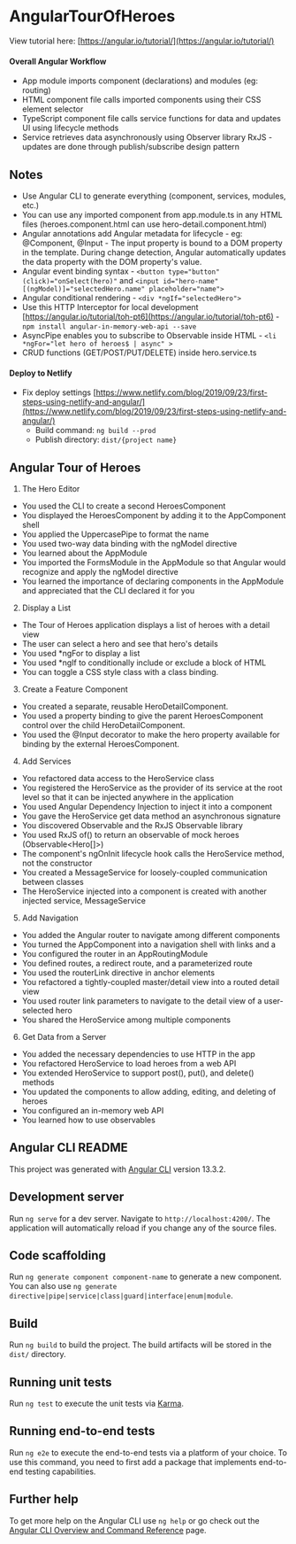 # AngularTourOfHeroes
View tutorial here: [https://angular.io/tutorial/](https://angular.io/tutorial/)

#### Overall Angular Workflow
- App module imports component (declarations) and modules (eg: routing)
- HTML component file calls imported components using their CSS element selector
- TypeScript component file calls service functions for data and updates UI using lifecycle methods
- Service retrieves data asynchronously using Observer library RxJS - updates are done through publish/subscribe design pattern

## Notes
- Use Angular CLI to generate everything (component, services, modules, etc.)
- You can use any imported component from app.module.ts in any HTML files (heroes.component.html can use hero-detail.component.html)
- Angular annotations add Angular metadata for lifecycle - eg: @Component, @Input - The input property is bound to a DOM property in the template. During change detection, Angular automatically updates the data property with the DOM property's value.
- Angular event binding syntax - ```<button type="button" (click)="onSelect(hero)"``` and ```<input id="hero-name" [(ngModel)]="selectedHero.name" placeholder="name">```
- Angular conditional rendering - ```<div *ngIf="selectedHero">```
- Use this HTTP Interceptor for local development [https://angular.io/tutorial/toh-pt6](https://angular.io/tutorial/toh-pt6) - ```npm install angular-in-memory-web-api --save```
- AsyncPipe enables you to subscribe to Observable inside HTML - ```<li *ngFor="let hero of heroes$ | async" >```
- CRUD functions (GET/POST/PUT/DELETE) inside hero.service.ts

#### Deploy to Netlify
- Fix deploy settings [https://www.netlify.com/blog/2019/09/23/first-steps-using-netlify-and-angular/](https://www.netlify.com/blog/2019/09/23/first-steps-using-netlify-and-angular/)
  - Build command: ```ng build --prod```
  - Publish directory: ```dist/{project name}```

## Angular Tour of Heroes
1. The Hero Editor
- You used the CLI to create a second HeroesComponent
- You displayed the HeroesComponent by adding it to the AppComponent shell
- You applied the UppercasePipe to format the name
- You used two-way data binding with the ngModel directive
- You learned about the AppModule
- You imported the FormsModule in the AppModule so that Angular would recognize and apply the ngModel directive
- You learned the importance of declaring components in the AppModule and appreciated that the CLI declared it for you

2. Display a List
- The Tour of Heroes application displays a list of heroes with a detail view
- The user can select a hero and see that hero's details
- You used *ngFor to display a list
- You used *ngIf to conditionally include or exclude a block of HTML
- You can toggle a CSS style class with a class binding.

3. Create a Feature Component
- You created a separate, reusable HeroDetailComponent.
- You used a property binding to give the parent HeroesComponent control over the child HeroDetailComponent.
- You used the @Input decorator to make the hero property available for binding by the external HeroesComponent.

4. Add Services
- You refactored data access to the HeroService class
- You registered the HeroService as the provider of its service at the root level so that it can be injected anywhere in the application
- You used Angular Dependency Injection to inject it into a component
- You gave the HeroService get data method an asynchronous signature
- You discovered Observable and the RxJS Observable library
- You used RxJS of() to return an observable of mock heroes (Observable<Hero[]>)
- The component's ngOnInit lifecycle hook calls the HeroService method, not the constructor
- You created a MessageService for loosely-coupled communication between classes
- The HeroService injected into a component is created with another injected service, MessageService

5. Add Navigation
- You added the Angular router to navigate among different components
- You turned the AppComponent into a navigation shell with <a> links and a <router-outlet>
- You configured the router in an AppRoutingModule
- You defined routes, a redirect route, and a parameterized route
- You used the routerLink directive in anchor elements
- You refactored a tightly-coupled master/detail view into a routed detail view
- You used router link parameters to navigate to the detail view of a user-selected hero
- You shared the HeroService among multiple components

6. Get Data from a Server
- You added the necessary dependencies to use HTTP in the app
- You refactored HeroService to load heroes from a web API
- You extended HeroService to support post(), put(), and delete() methods
- You updated the components to allow adding, editing, and deleting of heroes
- You configured an in-memory web API
- You learned how to use observables

## Angular CLI README
This project was generated with [Angular CLI](https://github.com/angular/angular-cli) version 13.3.2.

## Development server

Run `ng serve` for a dev server. Navigate to `http://localhost:4200/`. The application will automatically reload if you change any of the source files.

## Code scaffolding

Run `ng generate component component-name` to generate a new component. You can also use `ng generate directive|pipe|service|class|guard|interface|enum|module`.

## Build

Run `ng build` to build the project. The build artifacts will be stored in the `dist/` directory.

## Running unit tests

Run `ng test` to execute the unit tests via [Karma](https://karma-runner.github.io).

## Running end-to-end tests

Run `ng e2e` to execute the end-to-end tests via a platform of your choice. To use this command, you need to first add a package that implements end-to-end testing capabilities.

## Further help

To get more help on the Angular CLI use `ng help` or go check out the [Angular CLI Overview and Command Reference](https://angular.io/cli) page.

